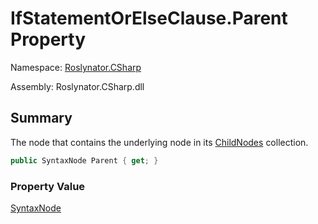 # IfStatementOrElseClause\.Parent Property

Namespace: [Roslynator.CSharp](../../README.md)

Assembly: Roslynator\.CSharp\.dll

## Summary

The node that contains the underlying node in its [ChildNodes](https://docs.microsoft.com/en-us/dotnet/api/microsoft.codeanalysis.syntaxnode.childnodes) collection\.

```csharp
public SyntaxNode Parent { get; }
```

### Property Value

[SyntaxNode](https://docs.microsoft.com/en-us/dotnet/api/microsoft.codeanalysis.syntaxnode)


